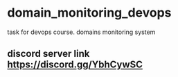 # domain_monitoring_devops
task for devops course. domains monitoring system

## discord server link https://discord.gg/YbhCywSC
